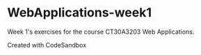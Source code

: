 # WebApplications-week1

Week 1's exercises for the course CT30A3203 Web Applications.

Created with CodeSandbox
